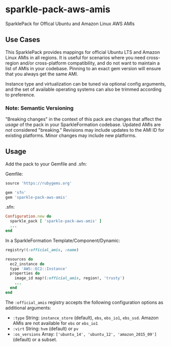 # sparkle-pack-aws-amis
SparklePack for Offical Ubuntu and Amazon Linux AWS AMIs

## Use Cases
This SparklePack provides mappings for official Ubuntu LTS and Amazon Linux AMIs in all regions. It is useful for scenarios where you need cross-region and/or cross-platform compatibility, and do not want to maintain a list of AMIs in your codebase. Pinning to an exact gem version will ensure that you always get the same AMI.

Instance type and virtualization can be tuned via optional config arguments, and the set of available operating systems can also be trimmed according to preference.

### Note: Semantic Versioning
"Breaking changes" in the context of this pack are changes that affect the _usage_ of the pack in your SparkleFormation codebase. Updated AMIs are _not_ considered "breaking." Revisions may include updates to the AMI ID for existing platforms. Minor changes may include new platforms.

## Usage
Add the pack to your Gemfile and .sfn:

Gemfile:
```ruby
source 'https://rubygems.org'

gem 'sfn'
gem 'sparkle-pack-aws-amis'
```

.sfn:
```ruby
Configuration.new do
  sparkle_pack [ 'sparkle-pack-aws-amis' ]
  ...
end
```

In a SparkleFormation Template/Component/Dynamic:
```ruby
registry!(:official_amis, :name)

resources do
  ec2_instance do
  type 'AWS::EC2::Instance'
  properties do
    image_id map!(:official_amis, region!, 'trusty')
    ...
  end
end
```

The `:official_amis` registry accepts the following configuration options as additional arguments:
* `:type` String: `instance_store` (default), `ebs`, `ebs_io1`, `ebs_ssd`. Amazon AMIs are not available for `ebs` or `ebs_io1`
* `:virt` String: `hvm` (default) or `pv`
* `:os_versions` Array: `['ubuntu_14', 'ubuntu_12', 'amazon_2015_09']` (default) or a subset.
